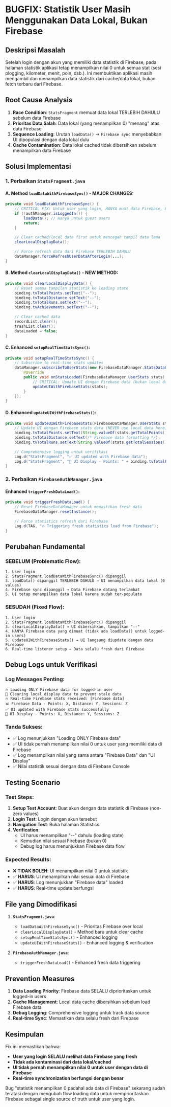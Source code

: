# BUGFIX: Statistik User Masih Menggunakan Data Lokal, Bukan Firebase

## Deskripsi Masalah
Setelah login dengan akun yang memiliki data statistik di Firebase, pada halaman statistik aplikasi tetap menampilkan nilai 0 untuk semua stat (sesi plogging, kilometer, menit, poin, dsb.). Ini membuktikan aplikasi masih mengambil dan menampilkan data statistik dari cache/data lokal, bukan fetch terbaru dari Firebase.

## Root Cause Analysis
1. **Race Condition**: `StatsFragment` memuat data lokal TERLEBIH DAHULU sebelum data Firebase
2. **Prioritas Data Salah**: Data lokal (yang menampilkan 0) "menang" atas data Firebase
3. **Sequence Loading**: Urutan `loadData()` → `Firebase sync` menyebabkan UI dipopulasi dengan data lokal dulu
4. **Cache Contamination**: Data lokal cached tidak dibersihkan sebelum menampilkan data Firebase

## Solusi Implementasi

### 1. Perbaikan `StatsFragment.java`

#### A. Method `loadDataWithFirebaseSync()` - MAJOR CHANGES:
```java
private void loadDataWithFirebaseSync() {
    // CRITICAL FIX: Untuk user yang login, HANYA muat data Firebase, BUKAN data lokal
    if (!authManager.isLoggedIn()) {
        loadData(); // Hanya untuk guest users
        return;
    }
    
    // Clear cached/local data first untuk mencegah tampil data lama
    clearLocalDisplayData();
    
    // Force refresh data dari Firebase TERLEBIH DAHULU
    dataManager.forceRefreshUserDataAfterLogin(...);
}
```

#### B. Method `clearLocalDisplayData()` - NEW METHOD:
```java
private void clearLocalDisplayData() {
    // Reset semua tampilan statistik ke loading state
    binding.tvTotalPoints.setText("--");
    binding.tvTotalDistance.setText("--");
    binding.tvTotalRuns.setText("--");
    binding.tvAchievements.setText("--");
    
    // Clear cached data
    recordList.clear();
    trashList.clear();
    dataLoaded = false;
}
```

#### C. Enhanced `setupRealTimeStatsSync()`:
```java
private void setupRealTimeStatsSync() {
    // Subscribe to real-time stats updates
    dataManager.subscribeToUserStats(new FirebaseDataManager.StatsDataCallback() {
        @Override
        public void onStatsLoaded(FirebaseDataManager.UserStats stats) {
            // CRITICAL: Update UI dengan Firebase data (bukan local data)
            updateUIWithFirebaseStats(stats);
        }
    });
}
```

#### D. Enhanced `updateUIWithFirebaseStats()`:
```java
private void updateUIWithFirebaseStats(FirebaseDataManager.UserStats stats) {
    // Update UI dengan Firebase stats data (NEVER use local data here)
    binding.tvTotalPoints.setText(String.valueOf(stats.getTotalPoints()));
    binding.tvTotalDistance.setText(/* Firebase data formatting */);
    binding.tvTotalRuns.setText(String.valueOf(stats.getTotalSessions()));
    
    // Comprehensive logging untuk verifikasi
    Log.d("StatsFragment", "✅ UI updated with Firebase data");
    Log.d("StatsFragment", "📱 UI Display - Points: " + binding.tvTotalPoints.getText());
}
```

### 2. Perbaikan `FirebaseAuthManager.java`

#### Enhanced `triggerFreshDataLoad()`:
```java
private void triggerFreshDataLoad() {
    // Reset FirebaseDataManager untuk memastikan fresh data
    FirebaseDataManager.resetInstance();
    
    // Force statistics refresh dari Firebase
    Log.d(TAG, "🔥 Triggering fresh statistics load from Firebase");
}
```

## Perubahan Fundamental

### **SEBELUM (Problematic Flow):**
```
1. User login
2. StatsFragment.loadDataWithFirebaseSync() dipanggil
3. loadData() dipanggil TERLEBIH DAHULU → UI menampilkan data lokal (0 values)
4. Firebase sync dipanggil → Data Firebase datang terlambat
5. UI tetap menampilkan data lokal karena sudah ter-populate
```

### **SESUDAH (Fixed Flow):**
```
1. User login
2. StatsFragment.loadDataWithFirebaseSync() dipanggil
3. clearLocalDisplayData() → UI dibersihkan, tampilkan "--"
4. HANYA Firebase data yang dimuat (tidak ada loadData() untuk logged-in users)
5. updateUIWithFirebaseStats() → UI langsung diupdate dengan data Firebase
6. Real-time listener setup → Data selalu fresh dari Firebase
```

## Debug Logs untuk Verifikasi

### **Log Messages Penting:**
```
🔥 Loading ONLY Firebase data for logged-in user
🧹 Clearing local display data to prevent stale data
🔥 Real-time Firebase stats received: [Firebase data]
📊 Firebase Data - Points: X, Distance: Y, Sessions: Z
✅ UI updated with Firebase stats successfully
📱 UI Display - Points: X, Distance: Y, Sessions: Z
```

### **Tanda Sukses:**
- ✅ Log menunjukkan "Loading ONLY Firebase data"
- ✅ UI tidak pernah menampilkan nilai 0 untuk user yang memiliki data di Firebase
- ✅ Log menampilkan nilai yang sama antara "Firebase Data" dan "UI Display"
- ✅ Nilai statistik sesuai dengan data di Firebase Console

## Testing Scenario

### **Test Steps:**
1. **Setup Test Account**: Buat akun dengan data statistik di Firebase (non-zero values)
2. **Login Test**: Login dengan akun tersebut
3. **Navigation Test**: Buka halaman Statistics
4. **Verification**: 
   - UI harus menampilkan "--" dahulu (loading state)
   - Kemudian nilai sesuai Firebase (bukan 0)
   - Debug log harus menunjukkan Firebase data flow

### **Expected Results:**
- ❌ **TIDAK BOLEH**: UI menampilkan nilai 0 untuk statistik
- ✅ **HARUS**: UI menampilkan nilai sesuai data di Firebase
- ✅ **HARUS**: Log menunjukkan "Firebase data" loaded
- ✅ **HARUS**: Real-time update berfungsi

## File yang Dimodifikasi

1. **`StatsFragment.java`**:
   - `loadDataWithFirebaseSync()` - Prioritas Firebase over local
   - `clearLocalDisplayData()` - Method baru untuk clear cache
   - `setupRealTimeStatsSync()` - Enhanced logging
   - `updateUIWithFirebaseStats()` - Enhanced logging & verification

2. **`FirebaseAuthManager.java`**:
   - `triggerFreshDataLoad()` - Enhanced fresh data triggering

## Prevention Measures

1. **Data Loading Priority**: Firebase data SELALU diprioritaskan untuk logged-in users
2. **Cache Management**: Local data cache dibersihkan sebelum load Firebase data
3. **Debug Logging**: Comprehensive logging untuk track data source
4. **Real-time Sync**: Memastikan data selalu fresh dari Firebase

## Kesimpulan

Fix ini memastikan bahwa:
- **User yang login SELALU melihat data Firebase yang fresh**
- **Tidak ada kontaminasi dari data lokal/cached**
- **UI tidak pernah menampilkan nilai 0 untuk user dengan data di Firebase**
- **Real-time synchronization berfungsi dengan benar**

Bug "statistik menampilkan 0 padahal ada data di Firebase" sekarang sudah teratasi dengan mengubah flow loading data untuk memprioritaskan Firebase sebagai single source of truth untuk user yang login.
